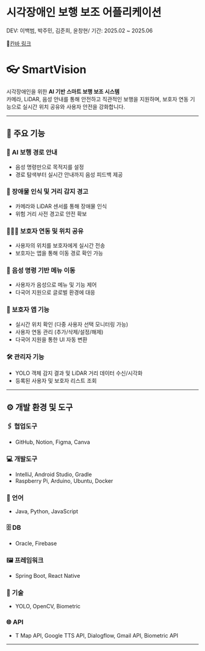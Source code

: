 # 시각장애인 보행 보조 어플리케이션

DEV: 이백범, 박주민, 김준희, 윤창현/
기간: 2025.02 ~ 2025.06

🔗[칸바 링크](https://www.canva.com/design/DAGpYBWOyQE/m2NQZaUPpJgJ0xCuOp_k6Q/edit?ui=eyJIIjp7IkEiOnRydWV9fQ)

# 👓 SmartVision

시각장애인을 위한 **AI 기반 스마트 보행 보조 시스템**  
카메라, LiDAR, 음성 안내를 통해 안전하고 직관적인 보행을 지원하며, 보호자 연동 기능으로 실시간 위치 공유와 사용자 안전을 강화합니다.

---

## 📌 주요 기능

### 🧭 AI 보행 경로 안내
- 음성 명령만으로 목적지를 설정
- 경로 탐색부터 실시간 안내까지 음성 피드백 제공

### 🚧 장애물 인식 및 거리 감지 경고
- 카메라와 LiDAR 센서를 통해 장애물 인식
- 위험 거리 사전 경고로 안전 확보

### 👨‍👩‍👧 보호자 연동 및 위치 공유
- 사용자의 위치를 보호자에게 실시간 전송
- 보호자는 앱을 통해 이동 경로 확인 가능

### 🎤 음성 명령 기반 메뉴 이동
- 사용자가 음성으로 메뉴 및 기능 제어
- 다국어 지원으로 글로벌 환경에 대응

### 📍 보호자 앱 기능
- 실시간 위치 확인 (다중 사용자 선택 모니터링 가능)
- 사용자 연동 관리 (추가/삭제/설정/해제)
- 다국어 지원을 통한 UI 자동 변환

### 🛠 관리자 기능
- YOLO 객체 감지 결과 및 LiDAR 거리 데이터 수신/시각화
- 등록된 사용자 및 보호자 리스트 조회

---

## ⚙️ 개발 환경 및 도구

### 🖇 협업도구
- GitHub, Notion, Figma, Canva

### 💻 개발도구
- IntelliJ, Android Studio, Gradle
- Raspberry Pi, Arduino, Ubuntu, Docker

### 📝 언어
- Java, Python, JavaScript

### 🗄 DB
- Oracle, Firebase

### 🖼 프레임워크
- Spring Boot, React Native

### 🔧 기술
- YOLO, OpenCV, Biometric

### 🌐 API
- T Map API, Google TTS API, Dialogflow, Gmail API, Biometric API

---
